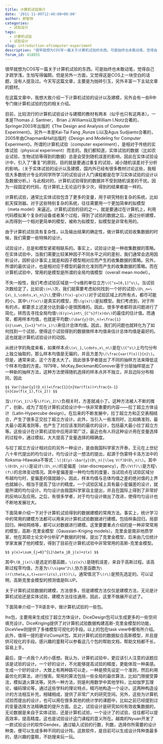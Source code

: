 ```yaml
---
title: 计算机试验简介
date: '2011-11-09T12:40:08+00:00'
author: 郝智恒
categories:
  - 试验设计
tags:
  - 计算机试验
  - 试验设计
slug: introduction-ofcomputer-experiment
description: "很早就想为COS写一篇关于计算机试验的东西。可是始终也未敢动笔，觉得自己才疏学浅，生怕写得偏颇。但是另外一方面，又觉得这是COS上一块空白的话题，没有人提及过。今天写这篇文章，主要是为抛砖引玉，另外丰富一下主站文章的题材。在这篇文章中，我想大致介绍一下计算机试验的设计以及建模，另外会有一些R中专门做计算机试验的包的相关介绍。"
forum_id: 418855
---
```


很早就想为COS写一篇关于计算机试验的东西。可是始终也未敢动笔，觉得自己才疏学浅，生怕写得偏颇。但是另外一方面，又觉得这是COS上一块空白的话题，没有人提及过。今天写这篇文章，主要是为抛砖引玉，另外丰富一下主站文章的题材。

在这篇文章中，我想大致介绍一下计算机试验的设计以及建模，另外会有一些R中专门做计算机试验的包的相关介绍。

目前，比较流行的计算机试验设计与建模的教材有两本（似乎也只有这两本）。一本是Thomas J. Santner， Brian J.Williams以及William I.Notz合著的，Springer2003年出版的《The Design and Analysis of Computer Experiment》。另外一本是Kai-Tai Fang ,Runze Li以及Agus Sudjianto合著的，2005年由Chapman&Hall出版的《Design and Modeling for Computer Experiment》。所谓的计算机试验（computer experiment），是相对于传统的实体试验（physical experiment）而言的。我们都知道，实体试验的数据（比如农业试验，生物试验等得到的数据）总是会受到随机误差的影响，因此在实体试验设计中，引入了“重复”的原则，目的就是要通过重复的试验，减小随机误差对于分析的影响。（关于实体试验的设计以及建模，国内外已经有很多教材讨论这些，我相信大多数统计专业的同学所学习的试验设计入门课程都是在学习实体试验的设计以及数据分析。）与此相对的，计算机试验得到的数据并不受到随机误差的干扰。因为一段固定的代码，在计算机上无论运行多少次，得到的结果都是一样的。

计算机试验，通常比实体试验包含了更多的变量，用于研究特别复杂的系统，比如航天探测器。对于这些特别复杂的系统，往往需要用一个更加简单的拟模型（meta model）来逼近。计算机试验的目的之一，就是要通过在计算机上，利用代码模拟某个复杂的设备或者某个过程，得到了试验的数据之后，通过分析建模，从而得到一个相对更简单的模型，被称为拟模型，拟模型是非常有用的。

由于计算机试验具有复杂性，以及输出结果的确定性，做计算机试验收集数据的时候，我们需要一些特殊的设计。

试验设计，总是和模型紧密相联系的。事实上，试验设计是一种收集数据的策略。在实体试验中，当我们需要比较某种因子不同水平之间的差别，我们通常会选用因析设计。因析设计事实上就是和因子模型相对应而产生的收集数据的策略。另外，所谓的最优设计，也是相对应于模型的最优化准则而产生的收集数据的策略。而在计算机试验中，常用的是模型是所谓的全局均值模型（overall mean model）。

不失一般性，我们考虑试验区域是一个s维的单位立方`\(C^s=[0,1]^s\)`。当试验次数给定了，比如说`\(n\)`次，我们就需要考虑如何找到一个好的试验`\(D\_n=\{x\_1,\cdots,x\_n\}\)`,使得`\(f(x)-g(x)\)`对于试验区域上的所有点，都尽可能的小。其中`\(f(x)\)`是真实的模型，而`\(g(x)\)`是拟模型。我们考虑到，对于所有的点，都要求上述差分达到最小是很困难的。因此，很多学者都将该问题进行了简化，转而去寻找全局均值`\(E(y)=\int\_{C^s}f(x)dx\)`的最佳的估计值。而通常，都用样本均值，也就是平均数`\(\bar{y}(D\_n)=\frac{1}{n}\sum\_{i=1}^nf(x_i)\)`来估计总体均值。因此，我们的问题也就转化为了如何找到一个试验，使得这个试验得到的数据做样本均值来估计总体均值是最好的。这也就是计算机试验设计的动因。

从统计学的角度来看，如果样本点`\(x\_1,\cdots,x\_n\)`是在`\(C^s\)`上均匀分布上独立抽取的，那么样本均值是无偏的，并且方差为`\(\frac{var(f(x))}{n}\)`。但是，通常来说，这个方差太大了。因此很多学者提出了不同的抽样方法来降低这个样本均值的方差。1979年，McKay,Beckman和Conover基于分层抽样提出了一种新的抽样方法，这种方法使得随机选择的样本点并不独立，并且边际分布相同，因此

`$$
  Var(\bar{y}(D_n))=\frac{1}{n}Var(f(x))+\frac{n-1}{n}Cov(f(x_1),f(x_2))
$$`

当`\(f(x\_1)\)`与`\(f(x\_2)\)`负相关时，方差就减小了。这种方法被人不断的推广，创新。成为了现在计算机试验设计中一块非常重要的内容——拉丁超立方体设计（Latin-Hypercube design）。在后来的不断发展中，拉丁超立方和正交表相结合，产生了很多正交拉丁超立方设计。此外，当引入一些准则时，比如熵准则，最大最小距离准则等，也产生了对应该准则的最优的设计，包括最大最小拉丁超立方等。这些设计在计算机试验中应用非常广泛，最近也有人将这种设计用在变量选择的过程中，通过模拟，大大提高了变量选择的精确度。

与拉丁超立方设计相对应的另外一种设计，是由我国科学家方开泰，王元在上世纪八十年代提出的均匀设计。均匀设计这一想法的提出，起源于伪蒙特卡洛方法中的Koksma-Hlawaka不等式：`\(|E(y)-\bar{y}(D\_n)|\leq V(f)D(D\_n)\)`。其中`\(D(D\_n)\)`是设计`\(D\_n\)`的星偏差（star-discrepancy），而`\(V(f)\)`是方程`\(f\)`的总体变动情况。其中星偏差是一种均匀性的度量，当试验点在试验区域分布越均匀时，星偏差的值就越小，因此，样本均值与总体均值之差的绝对值的上界也就越小，相当于提高了估计的精度。一个试验区域上具有最小星偏差的设计，就是所谓的均匀设计。均匀设计由我国科学家自主提出，并且在国际上得到了非常好的反响以及应用。之后，有很多学者，对于均匀设计做出了改进，使得均匀设计也不断地发展壮大。

下面简单介绍一下对于计算机试验得到的数据建模的常用方法。事实上，统计学习中的常用的建模方法都可以用来对计算机试验数据进行建模。包括样条回归，局部回归，神经网络等，都可以对数据进行建模。这里要要重点介绍的是一种非常常用的模型，高斯-克里金模型（Gaussian-Kriging models）。克里金是南非地质学家，他在其硕士论文中分析矿产数据的时候，提出了克里金模型，后来由几位统计学家发展了他的模型，得到了目前在计算机试验中非常常用的高斯-克里金模型。

`$$
y(x)=\sum_{j=0}^{L}\beta_jB_j(x)+z(x)
$$`

其中`\(B_j(x)\)`是选定的基函数，`\(z(x)\)`是随机误差，来自于高斯过程。该高斯过程零均值，方差为`\(\sigma^2\)`,协方差函数为`\(r(\theta,s,t)=corr(z(s),z(t))\)`。通常情况下`\(r\)`是预先选定的。可以证明，高斯克里金模型的预测值是BLUP。

关于计算机试验数据的建模，方法很多，但是建模方法仅仅是建模方法，无论是计算机试验还是实体试验，建模方法往往通用，因此，这里不做展开论述了。

下面简单介绍一下R语言中，做计算机试验的一些包。

lhs包，主要用来生成拉丁超立方体设计。DiceDesign包可以生成更多的一些空间填充设计。DiceKriging提供了对计算机试验数据构建高斯-克里金模型的功能，DiceView则提供了多维模型可视化的手段。以上的包在task view中都有所介绍。此外，值得一提的是VizCompX包，其对计算机试验的数据拟合高斯模型，并且提供可视化的手段。感兴趣的童鞋可以参看这几个包的帮助文档，帮助文档都不长，容易上手。

最后，提一点我个人的小感想。我认为，计算机试验中，更应该引人注意的话题应该是试验的设计。一个好的设计，不光能够提高试验的精度，更能体现一种美感。生成一个好的设计，大致上有两种路可以走，一种是预先设定一个准则，然后利用最优化的算法，进行搜索。常用的算法包括一些全局的最优算法，比如门限接受算法，模拟退火算法等。另外一种方法，则是利用数学中其他学科，比如伽罗瓦理论，编码理论等，通过这些学科的理论特点，精巧地构造一个设计。这两种构造设计的方法相互补充，相辅相成，提供了非常广大的研究空间。另外，这些为计算机试验而提出的设计，也可以用在很多其他的统计学的课题中，比如之前已经提到过的变量选择方法精确度的提升方面。总之，试验设计是研究如何有效收集数据的，无论数据是来自于实体试验，还是计算机试验，一个设计了的试验，往往都可以提高效率，提高精度。这也是试验设计这门课程的意义所在。越南的Nyuan开发了一款试验设计的软件Gendex，通过输入试验的行数，列数，选择你所需要的设计种类，便可以生成多种不同的设计阵。这款软件，是目前可以生成设计阵种类最多的，感兴趣的童鞋，不妨搜来玩一玩。
